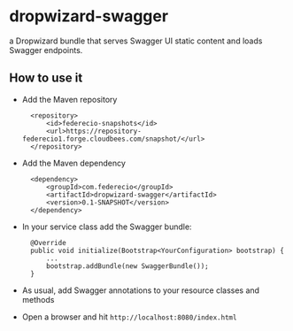 dropwizard-swagger
==================

a Dropwizard bundle that serves Swagger UI static content and loads Swagger endpoints.



How to use it
-------------

* Add the Maven repository

        <repository>
			<id>federecio-snapshots</id>
			<url>https://repository-federecio1.forge.cloudbees.com/snapshot/</url>
		</repository>


* Add the Maven dependency

        <dependency>
            <groupId>com.federecio</groupId>
            <artifactId>dropwizard-swagger</artifactId>
            <version>0.1-SNAPSHOT</version>
        </dependency>


* In your service class add the Swagger bundle:

        @Override
        public void initialize(Bootstrap<YourConfiguration> bootstrap) {
            ...
            bootstrap.addBundle(new SwaggerBundle());
        }


* As usual, add Swagger annotations to your resource classes and methods


* Open a browser and hit `http://localhost:8080/index.html`